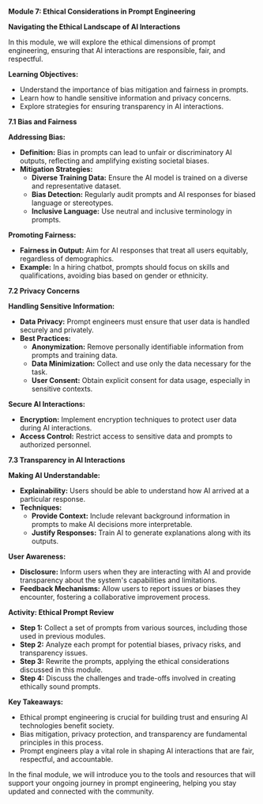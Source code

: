 **Module 7: Ethical Considerations in Prompt Engineering**

**Navigating the Ethical Landscape of AI Interactions**

In this module, we will explore the ethical dimensions of prompt engineering, ensuring that AI interactions are responsible, fair, and respectful.

**Learning Objectives:**
- Understand the importance of bias mitigation and fairness in prompts.
- Learn how to handle sensitive information and privacy concerns.
- Explore strategies for ensuring transparency in AI interactions.

**7.1 Bias and Fairness**

**Addressing Bias:**
- **Definition:** Bias in prompts can lead to unfair or discriminatory AI outputs, reflecting and amplifying existing societal biases.
- **Mitigation Strategies:**
   - **Diverse Training Data:** Ensure the AI model is trained on a diverse and representative dataset.
   - **Bias Detection:** Regularly audit prompts and AI responses for biased language or stereotypes.
   - **Inclusive Language:** Use neutral and inclusive terminology in prompts.

**Promoting Fairness:**
- **Fairness in Output:** Aim for AI responses that treat all users equitably, regardless of demographics.
- **Example:** In a hiring chatbot, prompts should focus on skills and qualifications, avoiding bias based on gender or ethnicity.

**7.2 Privacy Concerns**

**Handling Sensitive Information:**
- **Data Privacy:** Prompt engineers must ensure that user data is handled securely and privately.
- **Best Practices:**
   - **Anonymization:** Remove personally identifiable information from prompts and training data.
   - **Data Minimization:** Collect and use only the data necessary for the task.
   - **User Consent:** Obtain explicit consent for data usage, especially in sensitive contexts.

**Secure AI Interactions:**
- **Encryption:** Implement encryption techniques to protect user data during AI interactions.
- **Access Control:** Restrict access to sensitive data and prompts to authorized personnel.

**7.3 Transparency in AI Interactions**

**Making AI Understandable:**
- **Explainability:** Users should be able to understand how AI arrived at a particular response.
- **Techniques:**
   - **Provide Context:** Include relevant background information in prompts to make AI decisions more interpretable.
   - **Justify Responses:** Train AI to generate explanations along with its outputs.

**User Awareness:**
- **Disclosure:** Inform users when they are interacting with AI and provide transparency about the system's capabilities and limitations.
- **Feedback Mechanisms:** Allow users to report issues or biases they encounter, fostering a collaborative improvement process.

**Activity: Ethical Prompt Review**
- **Step 1:** Collect a set of prompts from various sources, including those used in previous modules.
- **Step 2:** Analyze each prompt for potential biases, privacy risks, and transparency issues.
- **Step 3:** Rewrite the prompts, applying the ethical considerations discussed in this module.
- **Step 4:** Discuss the challenges and trade-offs involved in creating ethically sound prompts.

**Key Takeaways:**
- Ethical prompt engineering is crucial for building trust and ensuring AI technologies benefit society.
- Bias mitigation, privacy protection, and transparency are fundamental principles in this process.
- Prompt engineers play a vital role in shaping AI interactions that are fair, respectful, and accountable.

In the final module, we will introduce you to the tools and resources that will support your ongoing journey in prompt engineering, helping you stay updated and connected with the community.
